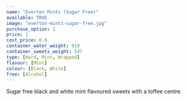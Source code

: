 ```yaml
---
name: "Everton Mints (Sugar Free)"
available: TRUE
image: "everton-mints-sugar-free.jpg"
purchase_option: 1
price: 1
cost_price: 0.8
container_water_weight: 919
container_sweets_weight: 547
type: [Hard, Mint, Wrapped]
flavour: [Mint]
colour: [Black, White]
free: [Alcohol]
---
```

Sugar free black and white mint flavoured sweets with a toffee centre.